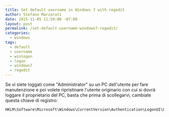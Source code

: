 ```yaml
---
title: Set default username in Windows 7 with regedit
author: Stefano Marzorati
date: 2015-11-05 11:59:00 -07:00
layout: post
permalink: /set-default-username-windows7-regedit/
categories:
  - windows
tags:
  - default
  - username
  - winlogon
  - logon
  - windows7
  - regedit
---
```

Se vi siete loggati come "Administrator" su un PC dell'utente per fare manutenzione e poi volete ripristinare l'utente originario con cui si dovrà loggare il proprietario del PC, basta che prima di scollegarvi, cambiate questa chiave di registro:   
	
	HKLM\Software\Microsoft\Windows\CurrentVersion\Authentication\LogonUI\LastLoggedOnUser